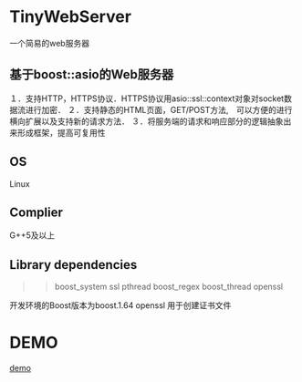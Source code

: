 # TinyWebServer
一个简易的web服务器

## 基于boost::asio的Web服务器

１．支持HTTP，HTTPS协议．HTTPS协议用asio::ssl::context对象对socket数据流进行加密．
２．支持静态的HTML页面，GET/POST方法,　可以方便的进行横向扩展以及支持新的请求方法．
３．将服务端的请求和响应部分的逻辑抽象出来形成框架，提高可复用性

## OS

Linux

## Complier

G++5及以上

## Library dependencies

>> boost\_system ssl pthread boost\_regex boost\_thread openssl

开发环境的Boost版本为boost.1.64
openssl 用于创建证书文件

# DEMO
[demo](http://118.89.145.94:23333)

 
